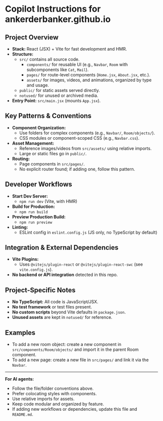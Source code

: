 # Copilot Instructions for ankerderbanker.github.io

## Project Overview

- **Stack:** React (JSX) + Vite for fast development and HMR.
- **Structure:**
  - `src/` contains all source code.
    - `components/` for reusable UI (e.g., `Navbar`, `Room` with subcomponents like `Cat`, `Mail`).
    - `pages/` for route-level components (`Home.jsx`, `About.jsx`, etc.).
    - `assets/` for images, videos, and animations, organized by type and usage.
  - `public/` for static assets served directly.
  - `notused/` for unused or archived media.
- **Entry Point:** `src/main.jsx` (mounts `App.jsx`).

## Key Patterns & Conventions

- **Component Organization:**
  - Use folders for complex components (e.g., `Navbar/`, `Room/objects/`).
  - CSS modules or component-scoped CSS (e.g., `Navbar.css`).
- **Asset Management:**
  - Reference images/videos from `src/assets/` using relative imports.
  - Large or static files go in `public/`.
- **Routing:**
  - Page components in `src/pages/`.
  - No explicit router found; if adding one, follow this pattern.

## Developer Workflows

- **Start Dev Server:**
  - `npm run dev` (Vite, with HMR)
- **Build for Production:**
  - `npm run build`
- **Preview Production Build:**
  - `npm run preview`
- **Linting:**
  - ESLint config in `eslint.config.js` (JS only, no TypeScript by default)

## Integration & External Dependencies

- **Vite Plugins:**
  - Uses `@vitejs/plugin-react` or `@vitejs/plugin-react-swc` (see `vite.config.js`).
- **No backend or API integration** detected in this repo.

## Project-Specific Notes

- **No TypeScript:** All code is JavaScript/JSX.
- **No test framework** or test files present.
- **No custom scripts** beyond Vite defaults in `package.json`.
- **Unused assets** are kept in `notused/` for reference.

## Examples

- To add a new room object: create a new component in `src/components/Room/objects/` and import it in the parent Room component.
- To add a new page: create a new file in `src/pages/` and link it via the `Navbar`.

---

**For AI agents:**

- Follow the file/folder conventions above.
- Prefer colocating styles with components.
- Use relative imports for assets.
- Keep code modular and organized by feature.
- If adding new workflows or dependencies, update this file and `README.md`.
